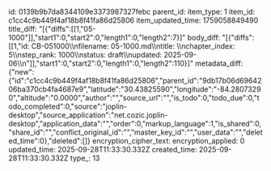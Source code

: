 id: 0139b9b7da8344109e3373987327febc
parent_id: 
item_type: 1
item_id: c1cc4c9b449f4af18b8f41fa86d25806
item_updated_time: 1759058849490
title_diff: "[{\"diffs\":[[1,\"05-1000\"]],\"start1\":0,\"start2\":0,\"length1\":0,\"length2\":7}]"
body_diff: "[{\"diffs\":[[1,\"id: CB-051000\\\nfilename: 05-1000.md\\\ntitle: \\\nchapter_index: 5\\\nstep_rank: 1000\\\nstatus: draft\\\nupdated: 2025-09-06\\\n\"]],\"start1\":0,\"start2\":0,\"length1\":0,\"length2\":110}]"
metadata_diff: {"new":{"id":"c1cc4c9b449f4af18b8f41fa86d25806","parent_id":"9db17b06d6964206ba370cb4fa4687e9","latitude":"30.43825590","longitude":"-84.28073290","altitude":"0.0000","author":"","source_url":"","is_todo":0,"todo_due":0,"todo_completed":0,"source":"joplin-desktop","source_application":"net.cozic.joplin-desktop","application_data":"","order":0,"markup_language":1,"is_shared":0,"share_id":"","conflict_original_id":"","master_key_id":"","user_data":"","deleted_time":0},"deleted":[]}
encryption_cipher_text: 
encryption_applied: 0
updated_time: 2025-09-28T11:33:30.332Z
created_time: 2025-09-28T11:33:30.332Z
type_: 13